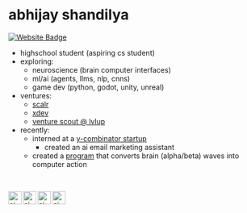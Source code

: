 # abhijay shandilya
[![Website Badge](https://img.shields.io/badge/website-abhijayshandilya.com-blue)](https://www.abhijayshandilya.com/)
- highschool student (aspiring cs student)
- exploring:
  - neuroscience (brain computer interfaces)
  - ml/ai (agents, llms, nlp, cnns)
  - game dev (python, godot, unity, unreal)
- ventures:
  - [scalr](https://scalrapp.vercel.app/)
  - [xdev](https://xdevstudio.com/)
  - [venture scout @ lvlup](https://www.lvlup.vc/)
- recently:
  - interned at a [y-combinator startup](https://www.ycombinator.com/companies/rally/jobs/0Lx6nao-founding-engineer-slayschool-com)
    - created an ai email marketing assistant
  - created a [program](https://github.com/dev-aj0/blink-action) that converts brain (alpha/beta) waves into computer action

<br />

[<img align="left" alt="aj youtube" width="26px" src="https://www.svgrepo.com/show/448261/youtube.svg" />](https://www.youtube.com/@neuro-aj)
[<img align="left" alt="aj twitter" width="26px" src="https://www.svgrepo.com/show/475689/twitter-color.svg" />](https://x.com/aj_shandilya)
[<img align="left" alt="aj medium" width="26px" src="https://cdn.icon-icons.com/icons2/3041/PNG/512/medium_logo_icon_189223.png" />](https://medium.com/@shandilyaabhijay)
[<img align="left" alt="aj linkedin" width="26px" src="https://upload.wikimedia.org/wikipedia/commons/thumb/8/81/LinkedIn_icon.svg/2048px-LinkedIn_icon.svg.png" />](https://www.linkedin.com/in/abhijayshandilya/)
